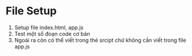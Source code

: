 # File Setup

1. Setup file index.html, app.js
2. Test một số đoạn code cơ bản
3. Ngoài ra còn có thể viết trong thẻ srcipt chứ không cần viết trong file app.js
